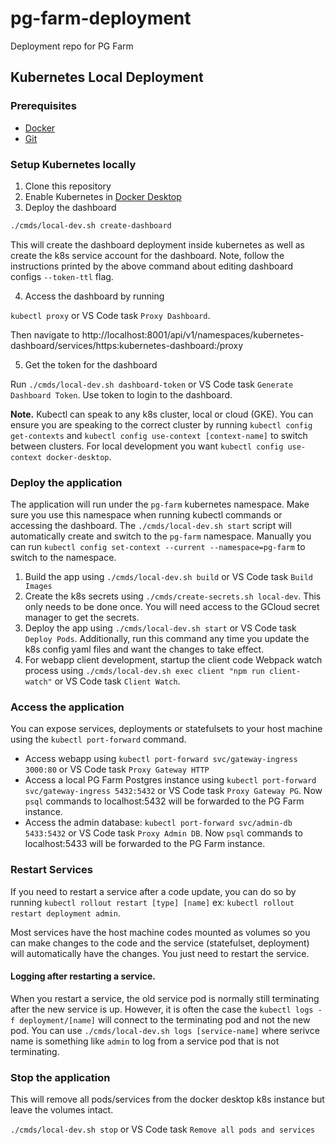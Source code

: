 # pg-farm-deployment
Deployment repo for PG Farm

## Kubernetes Local Deployment

### Prerequisites

- [Docker](https://docs.docker.com/get-docker/)
- [Git](https://git-scm.com/book/en/v2/Getting-Started-Installing-Git)

### Setup Kubernetes locally

1. Clone this repository
2. Enable Kubernetes in [Docker Desktop](https://docs.docker.com/desktop/kubernetes/)
3. Deploy the dashboard

```bash
./cmds/local-dev.sh create-dashboard
```

This will create the dashboard deployment inside kubernetes as well as create the k8s service account for the dashboard.  Note, follow the instructions printed by the above command about editing dashboard configs `--token-ttl` flag.

4. Access the dashboard by running 

`kubectl proxy` or VS Code task `Proxy Dashboard`.

Then navigate to http://localhost:8001/api/v1/namespaces/kubernetes-dashboard/services/https:kubernetes-dashboard:/proxy

5. Get the token for the dashboard

Run `./cmds/local-dev.sh dashboard-token` or VS Code task `Generate Dashboard Token`. Use token to login to the dashboard.

**Note.**  Kubectl can speak to any k8s cluster, local or cloud (GKE).  You can ensure you are speaking to the correct cluster by running `kubectl config get-contexts` and `kubectl config use-context [context-name]` to switch between clusters.  For local development you want `kubectl config use-context docker-desktop`.

### Deploy the application 

The application will run under the `pg-farm` kubernetes namespace.  Make sure you use this namespace when running kubectl commands or accessing the dashboard.  The `./cmds/local-dev.sh start` script will automatically create and switch to the `pg-farm` namespace.  Manually you can run `kubectl config set-context --current --namespace=pg-farm` to switch to the namespace.

1. Build the app using `./cmds/local-dev.sh build` or VS Code task `Build Images`
2. Create the k8s secrets using `./cmds/create-secrets.sh local-dev`.  This only needs to be done once.  You will need access to the GCloud secret manager to get the secrets.
3. Deploy the app using `./cmds/local-dev.sh start` or VS Code task `Deploy Pods`.  Additionally, run this command any time you update the k8s config yaml files and want the changes to take effect.
4.  For webapp client development, startup the client code Webpack watch process using `./cmds/local-dev.sh exec client "npm run client-watch"` or VS Code task `Client Watch`.  

### Access the application

You can expose services, deployments or statefulsets to your host machine using the `kubectl port-forward` command.

- Access webapp using `kubectl port-forward svc/gateway-ingress 3000:80` or VS Code task `Proxy Gateway HTTP` 
- Access a local PG Farm Postgres instance using `kubectl port-forward svc/gateway-ingress 5432:5432` or VS Code task `Proxy Gateway PG`.  Now `psql` commands to localhost:5432 will be forwarded to the PG Farm instance.
- Access the admin database: `kubectl port-forward svc/admin-db 5433:5432` or VS Code task `Proxy Admin DB`.  Now `psql` commands to localhost:5433 will be forwarded to the PG Farm instance.

### Restart Services

If you need to restart a service after a code update, you can do so by running `kubectl rollout restart [type] [name]` ex: `kubectl rollout restart deployment admin`.

Most services have the host machine codes mounted as volumes so you can make changes to the code and the service (statefulset, deployment) will automatically have the changes.  You just need to restart the service.

#### Logging after restarting a service.

When you restart a service, the old service pod is normally still terminating after the new service is up. However, it is often the case the `kubectl logs -f deployment/[name]` will connect to the terminating pod and not the new pod.  You can use `./cmds/local-dev.sh logs [service-name]` where serivce name is something like `admin` to log from a service pod that is not terminating.

### Stop the application

This will remove all pods/services from the docker desktop k8s instance but leave the volumes intact.

`./cmds/local-dev.sh stop` or VS Code task `Remove all pods and services`